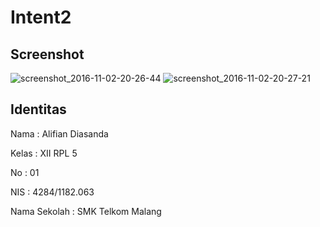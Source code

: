 # Intent2

## Screenshot 
![screenshot_2016-11-02-20-26-44](https://cloud.githubusercontent.com/assets/22438078/19930681/22951036-a13c-11e6-9668-d6d4d9c0a2fa.jpg)
![screenshot_2016-11-02-20-27-21](https://cloud.githubusercontent.com/assets/22438078/19930682/2298201e-a13c-11e6-9f6b-defbc1fee3ab.jpg)

## Identitas

Nama          : Alifian Diasanda

Kelas         : XII RPL 5

No            : 01

NIS           : 4284/1182.063

Nama Sekolah  : SMK Telkom Malang
